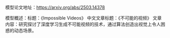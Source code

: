 模型论文地址：https://arxiv.org/abs/2503.14378

模型概述：标题：《Impossible Videos》
中文文章标题：《不可能的视频》
文章内容：研究探讨了深度学习生成不可能视频的技术，通过算法创造出视觉上令人困惑的动态场景。
